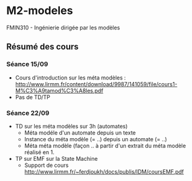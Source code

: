 # M2-modeles
FMIN310 - Ingénierie dirigée par les modèles


## Résumé des cours

### Séance 15/09

- Cours d'introduction sur les méta modèles : http://www.lirmm.fr/content/download/9987/141059/file/cours1-M%C3%A9tamod%C3%A8les.pdf
- Pas de TD/TP

### Séance 22/09

- TD sur les méta modèles sur 3h (automates)
  - Méta modéle d'un automate depuis un texte
  - Instance du méta modèle (= ..) depuis un automate (= ..)
  - Méta méta modèle (façon .. à partir d'un extrait du méta modèle réalisé en 1.
- TP sur EMF sur la State Machine
  - Support de cours http://www.lirmm.fr/~ferdjoukh/docs/publis/IDM/coursEMF.pdf
